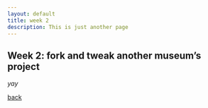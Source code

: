 ```yaml
---
layout: default
title: week 2
description: This is just another page
---
```


## Week 2: fork and tweak another museum’s project

_yay_

[back](./)
